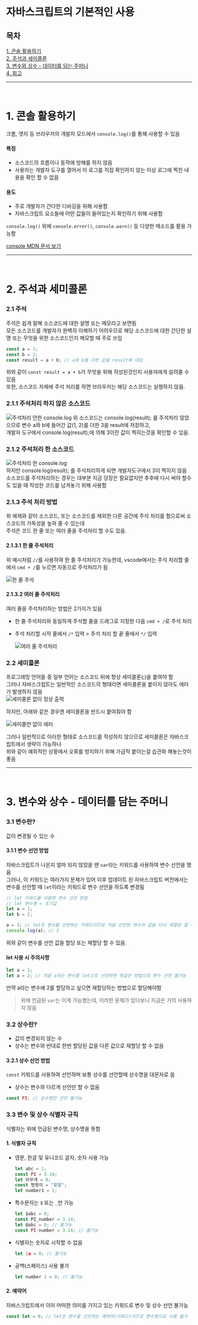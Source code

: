 # 자바스크립트의 기본적인 사용

## 목차

[1. 콘솔 활용하기](#1-콘솔-활용하기)<br>
[2. 주석과 세미콜론](#2-주석과-세미콜론)<br>
[3. 변수와 상수 - 데이터를 담는 주머니](#3-변수와-상수--데이터를-담는-주머니)<br>
[4. 회고](#4-회고)

---

<br>

# 1. 콘솔 활용하기

크롬, 엣지 등 브라우저의 개발자 모드에서 `console.log()`를 통해 사용할 수 있음<br>

#### 특징

- 소스코드의 흐름이나 동작에 방해를 하지 않음
- 사용자는 개발자 도구를 열어서 이 로그를 직접 확인하지 않는 이상 로그에 찍힌 내용을 확인 할 수 없음

#### 용도

- 주로 개발자가 간다한 디바깅을 위해 사용함
- 자바스크립트 요소들에 어떤 값들이 들어있는지 확인하기 위해 사용함

`console.log()` 외에 `console.error()`, `console.warn()` 등 다양한 메소드를 활용 가능함<br>

[console MDN 문서 보기](https://developer.mozilla.org/ko/docs/Web/API/console)

---

<br>

# 2. 주석과 세미콜론

### 2.1 주석

주석은 쉽게 말해 소스코드에 대한 설명 또는 메모라고 보면됨<br>
모든 소스코드를 개발자가 완벽히 이해하기 어려우므로 해당 소스코드에 대한 간단한 설명 또는 무엇을 위한 소스코드인지 메모할 때 주로 쓰임

```js
const a = 1;
const b = 2;
const result = a + b; // a와 b를 더한 값을 result에 대입
```

위와 같이 `const result = a + b`가 무엇을 위해 작성된것인지 사용자에게 알려줄 수 있음<br>
또한, 소스코드 자체에 주석 처리를 하면 브라우저는 해당 소스코드는 실행하지 않음.<br>

### 2.1.1 주석처리 하지 않은 소스코드

![주석처리 안한 console.log](image-1.png)
위 소스코드는 console.log(result); 를 주석처리 않았으므로 변수 a와 b에 들어간 값(1, 2)를 더한 3을 result에 저장하고,<br>
개발자 도구에서 console.log(result);에 의해 3이란 값이 찍히는것을 확인할 수 있음.

### 2.1.2 주석처리 한 소스코드

![주석처리 한 console.log](image-2.png)<br>
하지만 console.log(result); 를 주석처리하게 되면 개발자도구에서 3이 찍히지 않음<br>
소스코드를 주석처리하는 경우는 대부분 지금 당장은 필요없지만 추후에 다시 써야 할수도 있을 때 작성한 코드를 남겨놓기 위해 사용함

### 2.1.3 주석 처리 방법

위 예제와 같이 소스코드, 또는 소스코드를 제외한 다른 공간에 주석 처리를 함으로써 소스코드의 가독성을 높혀 줄 수 있는데<br>
주석은 코드 한 줄 또는 여러 줄을 주석처리 할 수도 있음.

#### 2.1.3.1 한 줄 주석처리

위 예시처럼 `//`를 사용하여 한 줄 주석처리가 가능한데, vscode에서는 주석 처리할 줄에서 `cmd + /`를 누르면 자동으로 주석처리가 됨<br>

![한 줄 주석](한줄주석.gif)

#### 2.1.3.2 여러 줄 주석처리

여러 줄을 주석처리하는 방법은 2가지가 있음

- 한 줄 주석처리와 동일하게 주석할 줄을 드래그로 지정한 다음 `cmd + /`로 주석 처리
- 주석 처리할 시작 줄에서 `/*` 입력 > 주석 처리 할 끝 줄에서 `*/` 입력

  ![여러 줄 주석처리](여러줄주석처리.gif)

### 2.2 세미콜론

프로그래밍 언어들 중 일부 언어는 소스코드 뒤에 항상 세미콜론(;)을 붙여야 함<br>
그러나 자바스크립트는 일반적인 소스코드의 형태라면 세미콜론을 붙이지 않아도 에러가 발생하지 않음<br>
![세미콜론 없이 정상 출력](image-3.png)

하지만, 아래와 같은 경우엔 세미콜론을 반드시 붙여줘야 함

![세미콜런 없이 에러](image-4.png)

그러나 일반적으로 이러한 형태로 소스코드를 작성하지 않으므로 세미콜론은 자바스크립트에서 생략이 가능하나<br>
위와 같이 예외적인 상황에서 오류를 방지하기 위해 가급적 붙이는걸 습관화 해놓는것이 좋음

---

<br>

# 3. 변수와 상수 - 데이터를 담는 주머니

### 3.1 변수란?

값이 변경될 수 있는 수

#### 3.1.1 변수 선언 방법

자바스크립트가 나온지 얼마 되지 않았을 땐 `var`라는 키워드를 사용하여 변수 선언을 했음<br>
그러나, 이 키워드는 여러가지 문제가 있어 이후 업데이트 된 자바스크립트 버전에서는 변수를 선언할 때 `let`이라는 키워드로 변수 선언을 하도록 변경됨<br>

```js
// let 키워드를 이용한 변수 선언 방법
// let 변수명 = 초기값
let a = 1;
let b = 2;

a = 3; // let은 변수를 선언하는 키워드이므로 처음 선언된 변수의 값을 다시 재할당 할 수 있음
console.log(a); // 3
```

위와 같이 변수를 선언 값을 할당 또는 재할당 할 수 있음.<br>

#### let 사용 시 주의사항

```js
let a = 1;
let a = 2; // 처음 a라는 변수를 let으로 선언하면 똑같은 방법으로 변수 선언 불가능
```

만약 a라는 변수에 2를 할당하고 싶으면 재할당하는 방법으로 할당해야함<br>

> 위에 언급된 `var`는 이게 가능했는데, 이러한 문제가 있다보니 지금은 거의 사용하지 않음

### 3.2 상수란?

- 값이 변경되지 않는 수
- 상수는 변수와 반대로 한번 할당된 값을 다른 값으로 재할당 할 수 없음

#### 3.2.1 상수 선언 방법

`const` 키워드를 사용하여 선언하며 보통 상수를 선언할때 상수명을 대문자로 씀<br>

- 상수는 변수와 다르게 선언만 할 수 없음

```js
const PI; // 상수명만 선언 불가능
```

### 3.3 변수 및 상수 식별자 규칙

식별자는 위에 언급된 변수명, 상수명을 뜻함

#### 1. 식별자 규칙

- 영문, 한글 및 유니코드 글자, 숫자 사용 가능

  ```js
  let abc = 1;
  const PI = 3.14;
  let 아무개 = 0;
  const 멍멍이 = "왈왈";
  let number1 = 1;
  ```

- 특수문자는 `$` 또는 `_`만 가능

  ```js
  let $abc = 0;
  const PI_number = 3.14;
  let @abc = 0; // 불가능
  const PI-number = 3.14; // 불가능
  ```

- 식별자는 숫자로 시작할 수 없음

  ```js
  let 1a = 0; // 불가능
  ```

- 공백(스페이스) 사용 불가

  ```js
  let number 1 = 0; // 불가능
  ```

#### 2. 예약어

자바스크립트에서 이미 어떠한 의미를 가지고 있는 키워드로 변수 및 상수 선언 불가능

```js
const let = 0; // let은 변수를 선언하는 예약어(키워드)이므로 변수명으로 사용 불가
```

